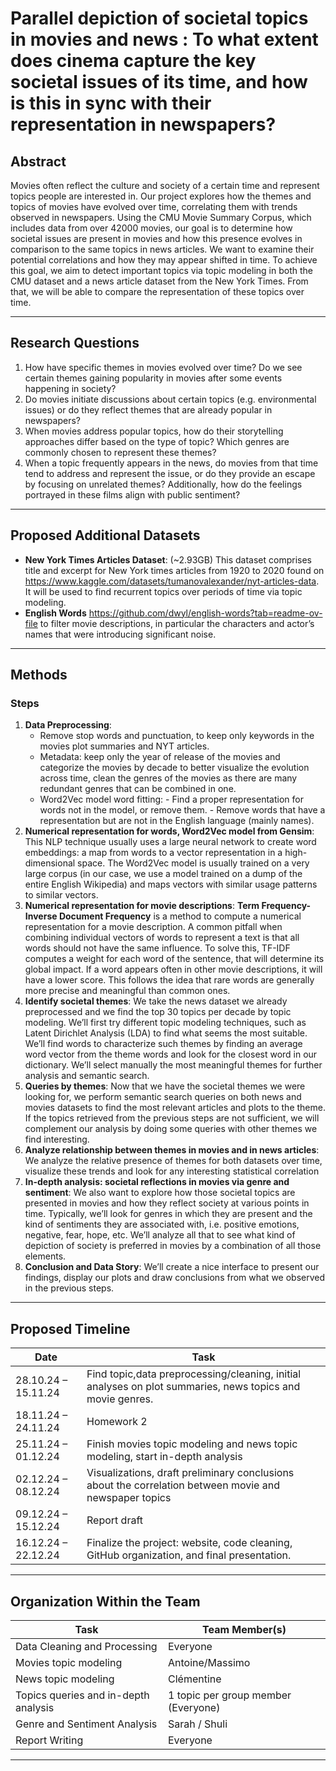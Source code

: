 # Parallel depiction of societal topics in movies and news : To what extent does cinema capture the key societal issues of its time, and how is this in sync with their representation in newspapers?


## Abstract 
Movies often reflect the culture and society of a certain time and represent topics people are interested in. Our project explores how the themes and topics of movies have evolved over time, correlating them with trends observed in newspapers. Using the CMU Movie Summary Corpus, which includes data from over 42000 movies, our goal is to determine how societal issues are present in movies and how this presence evolves in comparison to the same topics in news articles. We want to examine their potential correlations and how they may appear shifted in time. To achieve this goal, we aim to detect important topics via topic modeling in both the CMU dataset and a news article dataset from the New York Times. From that, we will be able to compare the representation of these topics over time.


---

## Research Questions  
1. How have specific themes in movies evolved over time? Do we see certain themes gaining popularity in movies after some events happening in society?
2. Do movies initiate discussions about certain topics (e.g. environmental issues) or do they reflect themes that are already popular in newspapers?
3. When movies address popular topics, how do their storytelling approaches differ based on the type of topic? Which genres are commonly chosen to represent these themes?
4. When a topic frequently appears in the news, do movies from that time tend to address and represent the issue, or do they provide an escape by focusing on unrelated themes? Additionally, how do the feelings portrayed in these films align with public sentiment?


---

## Proposed Additional Datasets  
- **New York Times Articles Dataset**: (~2.93GB)
  This dataset comprises title and excerpt for New York times articles from 1920 to 2020 found on https://www.kaggle.com/datasets/tumanovalexander/nyt-articles-data. It will be used to find recurrent topics over periods of time via topic modeling.
- **English Words**
  https://github.com/dwyl/english-words?tab=readme-ov-file to filter movie descriptions, in particular the characters and actor’s names that were introducing significant noise. 

  

---

## Methods  

### Steps 
1. **Data Preprocessing**:  
    - Remove stop words and punctuation, to keep only keywords in the movies plot summaries and NYT articles.
    - Metadata: keep only the year of release of the movies and categorize the movies by decade to better visualize the evolution across time, clean the genres of the movies as there are many redundant genres that can be combined in one. 
    - Word2Vec model word fitting:
          - Find a proper representation for words not in the model, or remove them.
          - Remove words that have a representation but are not in the English language (mainly names). 
2. **Numerical representation for words, Word2Vec model from Gensim**: This NLP technique usually uses a large neural network to create word embeddings: a map from words to a vector representation in a high-dimensional space. The Word2Vec model is usually trained on a very large corpus (in our case, we use a model trained on a dump of the entire English Wikipedia) and  maps vectors with similar usage patterns to similar vectors. 
3. **Numerical representation for movie descriptions**: **Term Frequency-Inverse Document Frequency** is a method to compute a numerical representation for a movie description. A common pitfall when combining individual vectors of words to represent a text is that all  words should not have the same influence. To solve this, TF-IDF computes a weight for each word of the sentence, that will determine its global impact. If a word appears often in other movie descriptions, it will have a lower score. This follows the idea that rare words are generally more precise and meaningful than common ones. 
4. **Identify societal themes**:
    We take the news dataset we already preprocessed and we find the top 30 topics per decade by topic modeling. We’ll first try different topic modeling techniques, such as Latent Dirichlet Analysis (LDA) to find what seems the most suitable. We’ll find words to characterize such themes by finding an average word vector from the theme words and look for the closest word in our dictionary. We’ll select manually the most meaningful themes for further analysis and semantic search. 
5. **Queries by themes**:
   Now that we have the societal themes we were looking for, we perform semantic search queries on both news and movies datasets to find the most relevant articles and plots to the theme. If the topics retrieved from the previous steps are not sufficient, we will complement our analysis by doing some queries with other themes we find interesting.
6. **Analyze relationship between themes in movies and in news articles**: 
    We analyze the relative presence of themes for both datasets over time, visualize these trends and look for any interesting statistical correlation
7. **In-depth analysis: societal reflections in movies via genre and sentiment**: 
    We also want to explore how those societal topics are presented in movies and how they reflect society at various points in time. Typically, we’ll look for genres in which they are present and the kind of sentiments they are associated with, i.e. positive emotions, negative, fear, hope, etc. We’ll analyze all that to see what kind of depiction of society is preferred in movies by a combination of all those elements.
8. **Conclusion and Data Story**:
   We’ll create a nice interface to present our findings, display our plots and draw conclusions from what we observed in the previous steps.
---

## Proposed Timeline  

| **Date**          | **Task**                                                                                     |
|--------------------|---------------------------------------------------------------------------------------------|
| 28.10.24 – 15.11.24 | Find topic,data preprocessing/cleaning, initial analyses on plot summaries, news topics and movie genres. |
| 18.11.24 – 24.11.24 | Homework 2   |
| 25.11.24 – 01.12.24 | Finish movies topic modeling and news topic modeling, start in-depth analysis     |
| 02.12.24 – 08.12.24 | Visualizations, draft preliminary conclusions about the correlation between movie and newspaper topics |
| 09.12.24 – 15.12.24 | Report draft                                         |
| 16.12.24 – 22.12.24 | Finalize the project: website, code cleaning, GitHub organization, and final presentation.  |

---

## Organization Within the Team  

| **Task**                     | **Team Member(s)**   |
|-------------------------------|----------------------|
| Data Cleaning and Processing  | Everyone |
| Movies topic modeling | Antoine/Massimo|
| News topic modeling               | Clémentine |
| Topics queries and in-depth analysis   | 1 topic per group member (Everyone) |
| Genre and Sentiment Analysis           | Sarah / Shuli|
| Report Writing                | Everyone |

---
